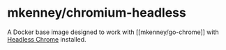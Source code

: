 # mkenney/chromium-headless
A Docker base image designed to work with [[mkenney/go-chrome]] with [Headless Chrome](https://developers.google.com/web/updates/2017/04/headless-chrome) installed.
